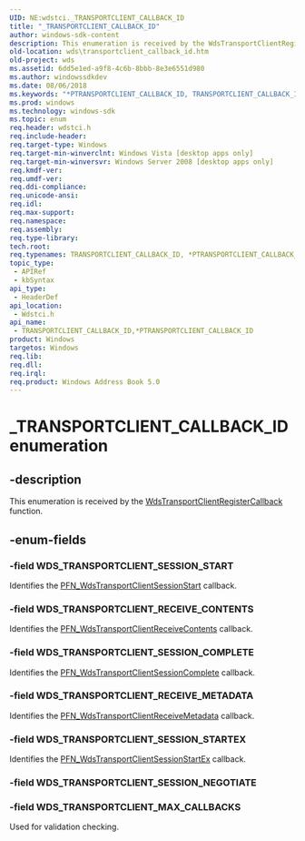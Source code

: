 ```yaml
---
UID: NE:wdstci._TRANSPORTCLIENT_CALLBACK_ID
title: "_TRANSPORTCLIENT_CALLBACK_ID"
author: windows-sdk-content
description: This enumeration is received by the WdsTransportClientRegisterCallback function.
old-location: wds\transportclient_callback_id.htm
old-project: wds
ms.assetid: 6dd5e1ed-a9f8-4c6b-8bbb-8e3e6551d980
ms.author: windowssdkdev
ms.date: 08/06/2018
ms.keywords: "*PTRANSPORTCLIENT_CALLBACK_ID, TRANSPORTCLIENT_CALLBACK_ID, TRANSPORTCLIENT_CALLBACK_ID enumeration [Windows Deployment Services], TRANSPORTCLIENT_CALLBACK_ID,*PTRANSPORTCLIENT_CALLBACK_ID, TRANSPORTCLIENT_CALLBACK_ID,*PTRANSPORTCLIENT_CALLBACK_ID enumeration [Windows Deployment Services], WDS_TRANSPORTCLIENT_MAX_CALLBACKS, WDS_TRANSPORTCLIENT_RECEIVE_CONTENTS, WDS_TRANSPORTCLIENT_RECEIVE_METADATA, WDS_TRANSPORTCLIENT_SESSION_COMPLETE, WDS_TRANSPORTCLIENT_SESSION_START, WDS_TRANSPORTCLIENT_SESSION_STARTEX, _TRANSPORTCLIENT_CALLBACK_ID, wds.transportclient_callback_id, wdstci/ WDS_TRANSPORTCLIENT_SESSION_STARTEX, wdstci/TRANSPORTCLIENT_CALLBACK_ID, wdstci/WDS_TRANSPORTCLIENT_MAX_CALLBACKS, wdstci/WDS_TRANSPORTCLIENT_RECEIVE_CONTENTS, wdstci/WDS_TRANSPORTCLIENT_RECEIVE_METADATA, wdstci/WDS_TRANSPORTCLIENT_SESSION_COMPLETE, wdstci/WDS_TRANSPORTCLIENT_SESSION_START"
ms.prod: windows
ms.technology: windows-sdk
ms.topic: enum
req.header: wdstci.h
req.include-header: 
req.target-type: Windows
req.target-min-winverclnt: Windows Vista [desktop apps only]
req.target-min-winversvr: Windows Server 2008 [desktop apps only]
req.kmdf-ver: 
req.umdf-ver: 
req.ddi-compliance: 
req.unicode-ansi: 
req.idl: 
req.max-support: 
req.namespace: 
req.assembly: 
req.type-library: 
tech.root: 
req.typenames: TRANSPORTCLIENT_CALLBACK_ID, *PTRANSPORTCLIENT_CALLBACK_ID
topic_type:
 - APIRef
 - kbSyntax
api_type:
 - HeaderDef
api_location:
 - Wdstci.h
api_name:
 - TRANSPORTCLIENT_CALLBACK_ID,*PTRANSPORTCLIENT_CALLBACK_ID
product: Windows
targetos: Windows
req.lib: 
req.dll: 
req.irql: 
req.product: Windows Address Book 5.0
---
```


# _TRANSPORTCLIENT_CALLBACK_ID enumeration


## -description


This enumeration is received  by the <a href="https://msdn.microsoft.com/e3c809c4-5681-4979-8633-bb8d3dbde35b">WdsTransportClientRegisterCallback</a> function.


## -enum-fields




### -field WDS_TRANSPORTCLIENT_SESSION_START

Identifies the <a href="https://msdn.microsoft.com/47a053e3-f457-4d0a-80a8-1b93d5e8688f">PFN_WdsTransportClientSessionStart</a> callback.


### -field WDS_TRANSPORTCLIENT_RECEIVE_CONTENTS

Identifies the <a href="https://msdn.microsoft.com/3a1cd9bb-c0da-4d66-9338-1f284fc15499">PFN_WdsTransportClientReceiveContents</a> callback.


### -field WDS_TRANSPORTCLIENT_SESSION_COMPLETE

Identifies the <a href="https://msdn.microsoft.com/1c7b8137-bf74-486c-a90e-6becfec5ddc8">PFN_WdsTransportClientSessionComplete</a> callback.


### -field WDS_TRANSPORTCLIENT_RECEIVE_METADATA

Identifies the <a href="https://msdn.microsoft.com/9acde77b-5360-4c55-b11d-bf85e5c8d00e">PFN_WdsTransportClientReceiveMetadata</a> callback.


### -field WDS_TRANSPORTCLIENT_SESSION_STARTEX

Identifies the <a href="https://msdn.microsoft.com/36970f1b-9dbf-421f-a078-3da3bbb050e8">PFN_WdsTransportClientSessionStartEx</a> callback.


### -field WDS_TRANSPORTCLIENT_SESSION_NEGOTIATE


### -field WDS_TRANSPORTCLIENT_MAX_CALLBACKS

Used for validation checking.

